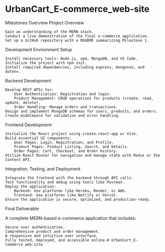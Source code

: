 ﻿# UrbanCart_E-commerce_web-site


Milestones Overview
Project Overview

    Gain an understanding of the MERN stack.
    Conduct a live demonstration of the final e-commerce application.
    Set up a GitHub repository with a README summarizing Milestone 1.

Development Environment Setup

    Install necessary tools: Node.js, npm, MongoDB, and VS Code.
    Initialize the project with npm init.
    Install required dependencies, including express, mongoose, and dotenv.

Backend Development

    Develop REST APIs for:
        User Authentication: Registration and login.
        Product Management: CRUD operations for products (create, read, update, delete).
        Order Handling: Manage orders and transactions.
    Design and implement MongoDB schemas for users, products, and orders.
    Create middleware for validation and error handling.

Frontend Development

    Initialize the React project using create-react-app or Vite.
    Build essential UI components:
        User Pages: Login, Registration, and Profile.
        Product Pages: Product Listing, Search, and Details.
        Order Pages: Cart, Checkout, and Order History.
    Utilize React Router for navigation and manage state with Redux or the Context API.

Integration, Testing, and Deployment

    Integrate the frontend with the backend through API calls.
    Test functionality and debug using tools like Postman.
    Deploy the application:
        Backend: Use platforms like Heroku, Render, or AWS.
        Frontend: Use platforms like Netlify or Vercel.
    Ensure the application is secure, optimized, and production-ready.

Final Deliverable

A complete MERN-based e-commerce application that includes:

    Secure user authentication.
    Comprehensive product and order management.
    A responsive and intuitive user interface.
    Fully tested, deployed, and accessible online.# UrbanCart_E-Commerce_web-site

